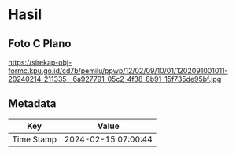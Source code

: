# Hasil

## Foto C Plano

https://sirekap-obj-formc.kpu.go.id/cd7b/pemilu/ppwp/12/02/09/10/01/1202091001011-20240214-211335--6a927791-05c2-4f38-8b91-15f735de95bf.jpg


## Metadata

| Key        | Value               |
| ---------- | ------------------- |
| Time Stamp | 2024-02-15 07:00:44 |



